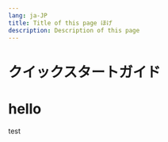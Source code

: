```yaml
---
lang: ja-JP
title: Title of this page ほげ
description: Description of this page
---
```


# クイックスタートガイド

<h1>hello</h1>

test

<template>
aaa
</template>
